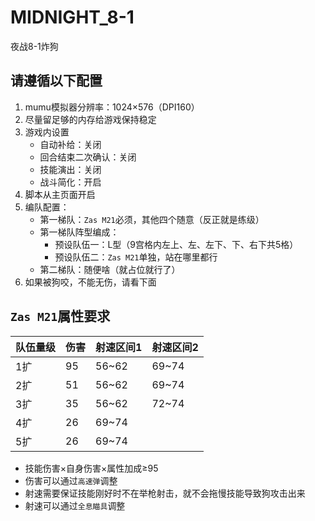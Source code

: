 # MIDNIGHT_8-1

夜战8-1炸狗

## 请遵循以下配置

1. mumu模拟器分辨率：1024×576（DPI160）
2. 尽量留足够的内存给游戏保持稳定
3. 游戏内设置
	- 自动补给：关闭
	- 回合结束二次确认：关闭
	- 技能演出：关闭
	- 战斗简化：开启
4. 脚本从主页面开启
5. 编队配置：
	- 第一梯队：`Zas M21`必须，其他四个随意（反正就是练级）
	- 第一梯队阵型编成：
		- 预设队伍一：L型（9宫格内左上、左、左下、下、右下共5格）
		- 预设队伍二：`Zas M21`单独，站在哪里都行
	- 第二梯队：随便啥（就占位就行了）
6. 如果被狗咬，不能无伤，请看下面

## `Zas M21`属性要求

| 队伍量级 | 伤害 | 射速区间1 | 射速区间2 |
| --- | --- | --- | --- |
| 1扩 | 95 | 56~62 | 69~74 |
| 2扩 | 51 | 56~62 | 69~74 |
| 3扩 | 35 | 56~62 | 72~74 |
| 4扩 | 26 | 69~74 |  |
| 5扩 | 26 | 69~74 |  |

- 技能伤害×自身伤害×属性加成≥95
- 伤害可以通过`高速弹`调整
- 射速需要保证技能刚好时不在举枪射击，就不会拖慢技能导致狗攻击出来
- 射速可以通过`全息瞄具`调整
